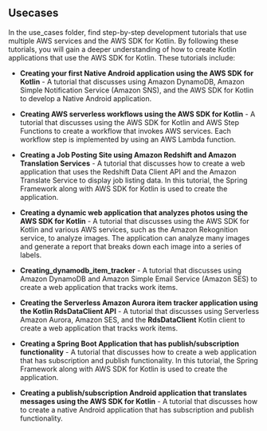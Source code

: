 ## Usecases

In the use_cases folder, find step-by-step development tutorials that use multiple AWS services and the AWS SDK for Kotlin. By following these tutorials, you will gain a deeper understanding of how to create Kotlin applications that use the AWS SDK for Kotlin. These tutorials include:

+ **Creating your first Native Android application using the AWS SDK for Kotlin** - A tutorial that discusses using Amazon DynamoDB, Amazon Simple Notification Service (Amazon SNS), and the AWS SDK for Kotlin to develop a Native Android application.

+ **Creating AWS serverless workflows using the AWS SDK for Kotlin** - A tutorial that discusses using the AWS SDK for Kotlin and AWS Step Functions to create a workflow that invokes AWS services. Each workflow step is implemented by using an AWS Lambda function.

+ **Creating a Job Posting Site using Amazon Redshift and Amazon Translation Services** - A tutorial that discusses how to create a web application that uses the Redshift Data Client API and the Amazon Translate Service to display job listing data. In this tutorial, the Spring Framework along with AWS SDK for Kotlin is used to create the application.

+ **Creating a dynamic web application that analyzes photos using the AWS SDK for Kotlin** - A tutorial that discusses using the AWS SDK for Kotlin and various AWS services, such as the Amazon Rekognition service, to analyze images. The application can analyze many images and generate a report that breaks down each image into a series of labels.

+ **Creating_dynamodb_item_tracker** - A tutorial that discusses using Amazon DynamoDB and Amazon Simple Email Service (Amazon SES) to create a web application that tracks work items.

+ **Creating the Serverless Amazon Aurora item tracker application using the Kotlin RdsDataClient API** - A tutorial that discusses using Serverless Amazon Aurora, Amazon SES, and the **RdsDataClient** Kotlin client to create a web application that tracks work items.

+ **Creating a Spring Boot Application that has publish/subscription functionality** - A tutorial that discusses how to create a web application that has subscription and publish functionality. In this tutorial, the Spring Framework along with AWS SDK for Kotlin is used to create the application.

+ **Creating a publish/subscription Android application that translates messages using the AWS SDK for Kotlin** - A tutorial that discusses how to create a native Android application that has subscription and publish functionality. 
